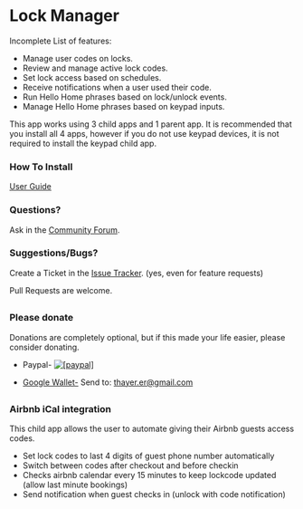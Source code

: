 # Lock Manager

Incomplete List of features:

* Manage user codes on locks.
* Review and manage active lock codes.
* Set lock access based on schedules.
* Receive notifications when a user used their code.
* Run Hello Home phrases based on lock/unlock events.
* Manage Hello Home phrases based on keypad inputs.

This app works using 3 child apps and 1 parent app.  It is recommended that you install all 4 apps, however if you do not use keypad devices, it is not required to install the keypad child app.

### How To Install
[User Guide](https://www.dropbox.com/s/pfi9ciqmxbjq9lo/guide.pdf?dl=0)


### Questions?
Ask in the [Community Forum](https://community.smartthings.com/t/release-lock-manager/63022).

### Suggestions/Bugs?
Create a Ticket in the [Issue Tracker](https://github.com/ethayer/lock-manager/issues).
(yes, even for feature requests)

Pull Requests are welcome.

##

### Please donate

Donations are completely optional, but if this made your life easier, please consider donating.

* Paypal- <a href="https://www.paypal.com/cgi-bin/webscr?cmd=_donations&business=LDYNH7HNKBWXJ&lc=US&item_name=Lock%20Code%20Manager%20Donation&item_number=40123&currency_code=USD&bn=PP%2dDonationsBF%3abtn_donate_SM%2egif%3aNonHosted"><img src="https://www.paypalobjects.com/en_US/i/btn/btn_donate_LG.gif" alt="[paypal]" /></a>

* [Google Wallet-](https://www.google.com/wallet/) Send to: thayer.er@gmail.com

##

### Airbnb iCal integration
This child app allows the user to automate giving their Airbnb guests access codes.  

 * Set lock codes to last 4 digits of guest phone number automatically
 * Switch between codes after checkout and before checkin
 * Checks airbnb calendar every 15 minutes to keep lockcode updated (allow last minute bookings)
 * Send notification when guest checks in (unlock with code notification)